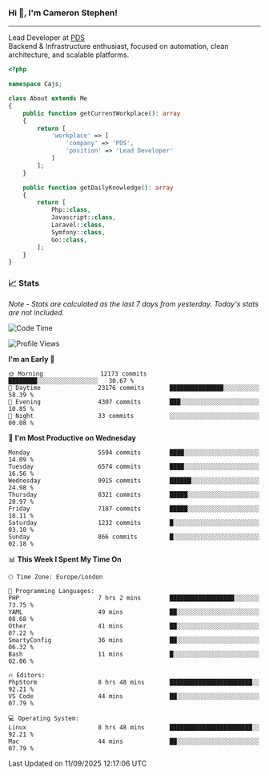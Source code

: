 ### Hi 👋, I'm Cameron Stephen!

---

Lead Developer at [PDS](https://prindatasolutions.co.uk)  
Backend & Infrastructure enthusiast, focused on automation, clean architecture, and scalable platforms.


```php
<?php

namespace Cajs;

class About extends Me
{
    public function getCurrentWorkplace(): array
    {
        return [
            'workplace' => [
                'company' => 'PDS',
                'position' => 'Lead Developer'
            ]
        ];
    }

    public function getDailyKnowledge(): array
    {
        return [
            Php::class,
            Javascript::class,
            Laravel::class,
            Symfony::class,
            Go::class,
        ];
    }
}
```

### 📈 Stats
<p><em>Note - Stats are calculated as the last 7 days from yesterday. Today's stats are not included.</em></p>


<!--START_SECTION:waka-->
![Code Time](http://img.shields.io/badge/Code%20Time-4%2C685%20hrs%202%20mins-blue)

![Profile Views](http://img.shields.io/badge/Profile%20Views-0-blue)

**I'm an Early 🐤** 

```text
🌞 Morning                12173 commits       ████████░░░░░░░░░░░░░░░░░   30.67 % 
🌆 Daytime                23176 commits       ███████████████░░░░░░░░░░   58.39 % 
🌃 Evening                4307 commits        ███░░░░░░░░░░░░░░░░░░░░░░   10.85 % 
🌙 Night                  33 commits          ░░░░░░░░░░░░░░░░░░░░░░░░░   00.08 % 
```
📅 **I'm Most Productive on Wednesday** 

```text
Monday                   5594 commits        ████░░░░░░░░░░░░░░░░░░░░░   14.09 % 
Tuesday                  6574 commits        ████░░░░░░░░░░░░░░░░░░░░░   16.56 % 
Wednesday                9915 commits        ██████░░░░░░░░░░░░░░░░░░░   24.98 % 
Thursday                 8321 commits        █████░░░░░░░░░░░░░░░░░░░░   20.97 % 
Friday                   7187 commits        █████░░░░░░░░░░░░░░░░░░░░   18.11 % 
Saturday                 1232 commits        █░░░░░░░░░░░░░░░░░░░░░░░░   03.10 % 
Sunday                   866 commits         █░░░░░░░░░░░░░░░░░░░░░░░░   02.18 % 
```


📊 **This Week I Spent My Time On** 

```text
🕑︎ Time Zone: Europe/London

💬 Programming Languages: 
PHP                      7 hrs 2 mins        ██████████████████░░░░░░░   73.75 % 
YAML                     49 mins             ██░░░░░░░░░░░░░░░░░░░░░░░   08.68 % 
Other                    41 mins             ██░░░░░░░░░░░░░░░░░░░░░░░   07.22 % 
SmartyConfig             36 mins             ██░░░░░░░░░░░░░░░░░░░░░░░   06.32 % 
Bash                     11 mins             █░░░░░░░░░░░░░░░░░░░░░░░░   02.06 % 

🔥 Editors: 
PhpStorm                 8 hrs 48 mins       ███████████████████████░░   92.21 % 
VS Code                  44 mins             ██░░░░░░░░░░░░░░░░░░░░░░░   07.79 % 

💻 Operating System: 
Linux                    8 hrs 48 mins       ███████████████████████░░   92.21 % 
Mac                      44 mins             ██░░░░░░░░░░░░░░░░░░░░░░░   07.79 % 
```


 Last Updated on 11/09/2025 12:17:06 UTC
<!--END_SECTION:waka-->
